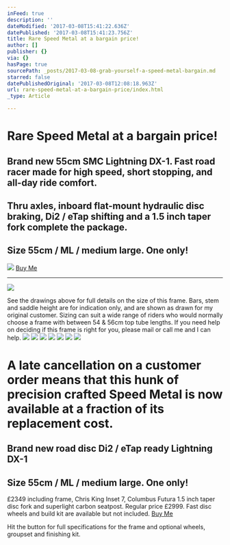 ```yaml
---
inFeed: true
description: ''
dateModified: '2017-03-08T15:41:22.636Z'
datePublished: '2017-03-08T15:41:23.756Z'
title: Rare Speed Metal at a bargain price!
author: []
publisher: {}
via: {}
hasPage: true
sourcePath: _posts/2017-03-08-grab-yourself-a-speed-metal-bargain.md
starred: false
datePublishedOriginal: '2017-03-08T12:08:18.963Z'
url: rare-speed-metal-at-a-bargain-price/index.html
_type: Article

---
```

# Rare Speed Metal at a bargain price!

## Brand new 55cm SMC Lightning DX-1\. Fast road racer made for high speed, short stopping, and all-day ride comfort.

## Thru axles, inboard flat-mount hydraulic disc braking, Di2 / eTap shifting and a 1.5 inch taper fork complete the package. 

## Size 55cm / ML / medium large. One only!
![](https://the-grid-user-content.s3-us-west-2.amazonaws.com/dcc11ac7-0b3f-4657-a658-da76acdd47f2.jpg)
[Buy Me][0]

---

![](https://the-grid-user-content.s3-us-west-2.amazonaws.com/b6a5b7ae-87ce-409e-942f-a2074a76dc7a.jpg)

See the drawings above for full details on the size of this frame. Bars, stem and saddle height are for indication only, and are shown as drawn for my original customer. Sizing can suit a wide range of riders who would normally choose a frame with between 54 & 56cm top tube lengths. If you need help on deciding if this frame is right for you, please mail or call me and I can help. ![](https://the-grid-user-content.s3-us-west-2.amazonaws.com/cb715237-1b71-4cfe-bedd-91e1a825dcc4.jpg)
![](https://the-grid-user-content.s3-us-west-2.amazonaws.com/d157e032-0204-4362-bc06-50fa2597fd69.jpg)
![](https://the-grid-user-content.s3-us-west-2.amazonaws.com/f237aea5-1333-4d9f-ab58-ebc294d57cc0.jpg)
![](https://the-grid-user-content.s3-us-west-2.amazonaws.com/9f982f71-b433-4401-b035-820e65994e5b.jpg)
![](https://the-grid-user-content.s3-us-west-2.amazonaws.com/b66f9b2b-cd4f-427c-b7ba-5fdcbc9bdcbe.jpg)
![](https://the-grid-user-content.s3-us-west-2.amazonaws.com/fd730e52-c3ec-4d3e-92c3-ef33579c7cd9.jpg)
![](https://the-grid-user-content.s3-us-west-2.amazonaws.com/537f4b86-8ea7-49a2-a0b9-6cb18594872b.jpg)

# A late cancellation on a customer order means that this hunk of precision crafted Speed Metal is now available at a fraction of its replacement cost.

## Brand new road disc Di2 / eTap ready Lightning DX-1

## Size 55cm / ML / medium large. One only!

£2349 including frame, Chris King Inset 7, Columbus Futura 1.5 inch taper disc fork and superlight carbon seatpost. Regular price £2999\. Fast disc wheels and build kit are available but not included.
[Buy Me][0]

Hit the button for full specifications for the frame and optional wheels, groupset and finishing kit.

[0]: http://ridefullgas.com/custom-titanium/